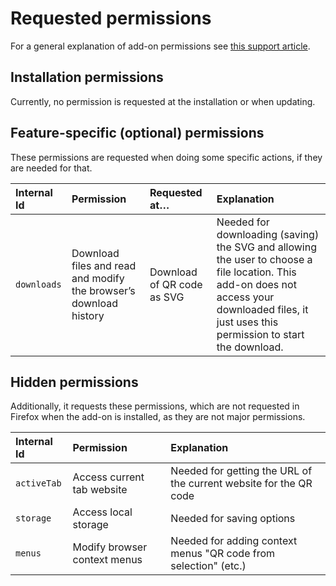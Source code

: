 # Requested permissions

For a general explanation of add-on permissions see [this support article](https://support.mozilla.org/kb/permission-request-messages-firefox-extensions).

## Installation permissions

Currently, no permission is requested at the installation or when updating.

## Feature-specific (optional) permissions

These permissions are requested when doing some specific actions, if they are needed for that.

| Internal Id | Permission                                                        | Requested at…              | Explanation                                                                                                                                                                                       |
|:------------|:------------------------------------------------------------------|:---------------------------|:--------------------------------------------------------------------------------------------------------------------------------------------------------------------------------------------------|
| `downloads` | Download files and read and modify the browser’s download history | Download of QR code as SVG | Needed for downloading (saving) the SVG and allowing the user to choose a file location. This add-on does not access your downloaded files, it just uses this permission to start the download. |

## Hidden permissions
Additionally, it requests these permissions, which are not requested in Firefox when the add-on is installed, as they are not major permissions.

| Internal Id | Permission                   | Explanation                                                       |
|:------------|:-----------------------------|:------------------------------------------------------------------|
| `activeTab` | Access current tab website   | Needed for getting the URL of the current website for the QR code |
| `storage`   | Access local storage         | Needed for saving options                                         |
| `menus`     | Modify browser context menus | Needed for adding context menus "QR code from selection" (etc.)   |
